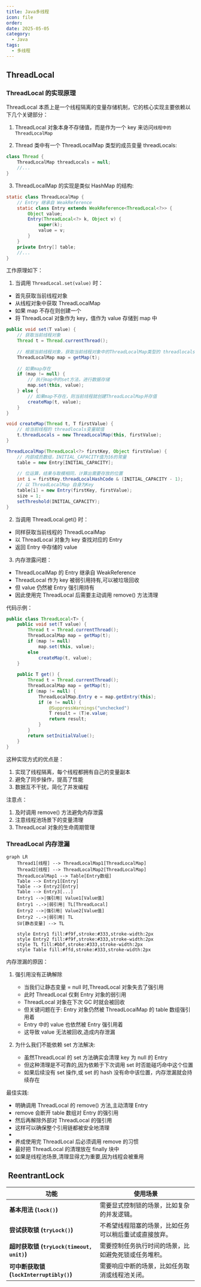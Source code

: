 ```yaml
---
title: Java多线程
icon: file
order: 
date: 2025-05-05
category:
  - Java
tags:
  - 多线程
---
```

## ThreadLocal
### ThreadLocal 的实现原理

ThreadLocal 本质上是一个线程隔离的变量存储机制，它的核心实现主要依赖以下几个关键部分：

1. ThreadLocal 对象本身不存储值，而是作为一个 key 来访问`线程中的ThreadLocalMap`

2. Thread 类中有一个 ThreadLocalMap 类型的成员变量 threadLocals:
```java
class Thread {
    ThreadLocalMap threadLocals = null;
    //...
}
```

3. ThreadLocalMap 的实现是类似 HashMap 的结构:
```java
static class ThreadLocalMap {
    // Entry 继承自 WeakReference
    static class Entry extends WeakReference<ThreadLocal<?>> {
        Object value;
        Entry(ThreadLocal<?> k, Object v) {
            super(k);
            value = v;
        }
    }
    private Entry[] table;
    //...
}
```

工作原理如下：

1. 当调用 `ThreadLocal.set(value)` 时：
- 首先获取当前线程对象
- 从线程对象中获取 ThreadLocalMap
- 如果 map 不存在则创建一个
- 将 ThreadLocal 对象作为 key，值作为 value 存储到 map 中
```java
public void set(T value) {
    // 获取当前线程对象
    Thread t = Thread.currentThread();
    
    // 根据当前线程对象，获取当前线程对象中的ThreadLocalMap类型的 threadlocals变量
    ThreadLocalMap map = getMap(t);
    
    // 如果map存在
    if (map != null) {
        // 执行map中的set方法，进行数据存储
        map.set(this, value);
    } else {
        // 如果map不存在，则当前线程就创建ThreadLocalMap并存值
        createMap(t, value);
    }
}
```

```java
void createMap(Thread t, T firstValue) {
	// 给当前线程的 threadlocals变量赋值
    t.threadLocals = new ThreadLocalMap(this, firstValue);
}

ThreadLocalMap(ThreadLocal<?> firstKey, Object firstValue) {
    // 内部成员数组，INITIAL_CAPACITY值为16的常量
    table = new Entry[INITIAL_CAPACITY];
    
    // 位运算，结果与取模相同，计算出需要存放的位置
    int i = firstKey.threadLocalHashCode & (INITIAL_CAPACITY - 1);
	// 以 ThreadLocalMap 自身为Key
    table[i] = new Entry(firstKey, firstValue);
    size = 1;
    setThreshold(INITIAL_CAPACITY);
}
```


2. 当调用 ThreadLocal.get() 时：
- 同样获取当前线程的 ThreadLocalMap
- 以 ThreadLocal 对象为 key 查找对应的 Entry
- 返回 Entry 中存储的 value

3. 内存泄露问题：
- ThreadLocalMap 的 Entry 继承自 WeakReference
- ThreadLocal 作为 key 被弱引用持有,可以被垃圾回收
- 但 value 仍然被 Entry 强引用持有
- 因此使用完 ThreadLocal 后需要主动调用 remove() 方法清理

代码示例：
```java
public class ThreadLocal<T> {
    public void set(T value) {
        Thread t = Thread.currentThread();
        ThreadLocalMap map = getMap(t);
        if (map != null)
            map.set(this, value);
        else
            createMap(t, value);
    }
    
    public T get() {
        Thread t = Thread.currentThread();
        ThreadLocalMap map = getMap(t);
        if (map != null) {
            ThreadLocalMap.Entry e = map.getEntry(this);
            if (e != null) {
                @SuppressWarnings("unchecked")
                T result = (T)e.value;
                return result;
            }
        }
        return setInitialValue();
    }
}
```

这种实现方式的优点是：
1. 实现了线程隔离，每个线程都拥有自己的变量副本
2. 避免了同步操作，提高了性能
3. 数据互不干扰，简化了并发编程

注意点：
1. 及时调用 remove() 方法避免内存泄露
2. 注意线程池场景下的变量清理
3. ThreadLocal 对象的生命周期管理

### ThreadLocal 内存泄漏

```mermaid
graph LR
    Thread1[线程] --> ThreadLocalMap1[ThreadLocalMap]
    Thread2[线程] --> ThreadLocalMap2[ThreadLocalMap]
    ThreadLocalMap1 --> Table[Entry数组]
    Table --> Entry1[Entry]
    Table --> Entry2[Entry]
    Table --> Entry3[...]
    Entry1 -->|强引用| Value1[Value值]
    Entry1 -.->|弱引用| TL[ThreadLocal]
    Entry2 -->|强引用| Value2[Value值]
    Entry2 -.->|弱引用| TL
    SV[静态变量] --> TL
    
    style Entry1 fill:#f9f,stroke:#333,stroke-width:2px
    style Entry2 fill:#f9f,stroke:#333,stroke-width:2px
    style TL fill:#bbf,stroke:#333,stroke-width:2px
    style Table fill:#ffd,stroke:#333,stroke-width:2px
```

内存泄漏的原因：
1. 强引用没有正确解除
   - 当我们让静态变量 = null 时,ThreadLocal 对象失去了强引用
   - 此时 ThreadLocal 仅剩 Entry 对象的弱引用
   - ThreadLocal 对象在下次 GC 时就会被回收
   - 但关键问题在于: Entry 对象仍然被 ThreadLocalMap 的 table 数组强引用着
   - Entry 中的 value 也依然被 Entry 强引用着
   - 这导致 value 无法被回收,造成内存泄漏

2. 为什么我们不能依赖 set 方法解决:
   - 虽然ThreadLocal 的 set 方法确实会清理 key 为 null 的 Entry
   - 但这种清理是不可靠的,因为依赖于下次调用 set 时否能碰巧命中这个位置
   - 如果后续没有 set 操作,或 set 的 hash 没有命中该位置，内存泄漏就会持续存在

最佳实践:
- 明确调用 ThreadLocal 的 remove() 方法,主动清理 Entry
- remove 会断开 table 数组对 Entry 的强引用
- 然后再解除外部对 ThreadLocal 的强引用
- 这样可以确保整个引用链都被安全地清理
- 
- 养成使用完 ThreadLocal 后必须调用 remove 的习惯
- 最好把 ThreadLocal 的清理放在 finally 块中
- 如果是线程池场景,清理显得尤为重要,因为线程会被重用

  
##  ReentrantLock 

|**功能**|**使用场景**|
|---|---|
|**基本用法 (`lock()`)**|需要显式控制锁的场景，比如复杂的并发逻辑。|
|**尝试获取锁 (`tryLock()`)**|不希望线程阻塞的场景，比如任务可以稍后重试或直接放弃。|
|**超时获取锁 (`tryLock(timeout, unit)`)**|需要控制任务执行时间的场景，比如避免死锁或任务堆积。|
|**可中断获取锁 (`lockInterruptibly()`)**|需要响应中断的场景，比如任务取消或线程池关闭。|